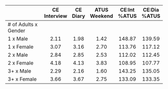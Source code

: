 
|                      | CE<br>Interview |  CE<br>Diary | ATUS<br>Weekend | CE:Int<br>%ATUS | CE:Dia<br>%ATUS |
| -------------------- | :----------: | :----------: | :----------: | :----------: | :----------: |
| # of Adults x Gender |              |              |              |              |              |
| 1 x Male             |         2.11 |         1.98 |         1.42 |       148.87 |       139.59 |
| 1 x Female           |         3.07 |         3.16 |         2.70 |       113.76 |       117.12 |
| 2 x Male             |         2.84 |         2.85 |         2.53 |       112.02 |       112.45 |
| 2 x Female           |         4.18 |         4.13 |         3.83 |       108.95 |       107.77 |
| 3+ x Male            |         2.29 |         2.16 |         1.60 |       143.25 |       135.05 |
| 3+ x Female          |         3.66 |         3.67 |         2.75 |       133.09 |       133.35 |

